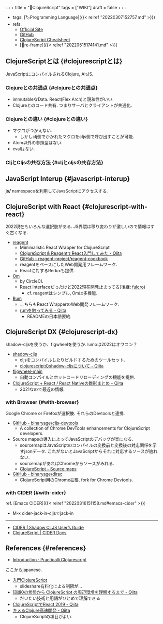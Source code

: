 +++
title = "📝ClojureScript"
tags = ["WIKI"]
draft = false
+++

-   tags: [🏷Programming Language]({{< relref "20220307152757.md" >}})
-   refs.
    -   [Official Site](https://clojurescript.org/)
    -   [GitHub](https://github.com/clojure/clojurescript)
    -   [ClojureScript Cheatsheet](https://cljs.info/cheatsheet/)
    -   [📝re-frame]({{< relref "20220515174141.md" >}})


## ClojureScriptとは {#clojurescriptとは}

JavaScriptにコンパイルされるClojure, AltJS.


### Clojureとの共通点 {#clojureとの共通点}

-   immutableなData. React(Flex Arch)と親和性がいい.
-   Clojureとのコード共有. つまりサーバとクライアントが共通化.


### Clojureとの違い {#clojureとの違い}

-   マクロがつかえない.
    -   しかしclj側でかかれたマクロをcljs側で呼び出すことが可能.
-   Atom以外の参照型はない.
-   evalはない.


### CljとCljsの共存方法 {#cljとcljsの共存方法}


## JavaScript Interup {#javascript-interup}

**js/** namespaceを利用してJavsScriptにアクセスする.


## ClojureScript with React {#clojurescript-with-react}

2022現在もいろんな選択肢がある. JS界隈は移り変わりが激しいので情報はすぐ古くなる.

-   [reagent](https://reagent-project.github.io/)
    -   Mimimalistic React Wrapper for ClojureScript
    -   [ClojureScript & ReagentでReact入門してみた - Qiita](https://qiita.com/lagenorhynque/items/7c049f3c3b967ee777ac)
    -   [GitHub - reagent-project/reagent-cookbook](https://github.com/reagent-project/reagent-cookbook)
    -   reagentをベースにしたWeb開発用フレームワーク.
    -   Reactに対するReduxも提供.
-   [Om](https://github.com/omcljs/om)
    -   by CircleCI.
    -   React Interfaceだったけど2022現在開発止まってる(後継: [fulcro](https://github.com/fulcrologic/fulcro))
        -   cf. reagentはシンプル, Omは多機能.
-   [Rum](https://github.com/tonsky/rum)
    -   こちらもReact WrapperのWeb開発フレームワーク.
    -   [rumを触ってみる - Qiita](https://qiita.com/iku000888/items/7afdf88631cb409a25a2)
        -   READMEの日本語要約.


## ClojureScript DX {#clojurescript-dx}

shadow-cljsを使うか、figwheelを使うか. lumoは2022はオワコン？

-   [shadow-cljs](https://github.com/thheller/shadow-cljs)
    -   cljsをコンパイルしたりビルドするためのツールセット.
    -   [clojurescriptのshadow-cljsについて - Qiita](https://qiita.com/lambda-knight/items/a69df35405b26f7a79cf)
-   [fligwheel-main](https://figwheel.org/)
    -   自動コンパイルとホットコードリローディングの機能を提供.
-   [ClojureScript + React / React Nativeの雛形まとめ - Qiita](https://qiita.com/funatsufumiya/items/1367bdd780b7d69c6b09)
    -   2021なので最近の情報.


### with Browser {#with-browser}

Google Chrome or Firefoxが選択肢. それらのDevtoolsと連携.

-   [GitHub - binaryage/cljs-devtools](https://github.com/binaryage/cljs-devtools)
    -   A collection of Chrome DevTools enhancements for ClojureScript developers.
-   Source mapsの導入によってJavaScriptのデバッグが楽になる.
    -   sourcemapはJavaScriptのコンパイルの変換前と変換後の対応関係を示すjsonデータ. これがないとJavaScriptからそれに対応するソースが辿れない.
    -   sourcemapがあればChromeからソースがみれる.
    -   [ClojureScript - Source maps](https://clojurescript.org/reference/source-maps)
-   [GitHub - binaryage/dirac](https://github.com/binaryage/dirac)
    -   ClojureScript用のChrome拡張, fork for Chrome Devtools.


### with CIDER {#with-cider}

ref. [Emacs CIDER]({{< relref "20220316151158.md#emacs-cider" >}})

-   M-x cider-jack-in-cljsでjack-in

---

-   [CIDER | Shadow CLJS User’s Guide](https://shadow-cljs.github.io/docs/UsersGuide.html#cider)
-   [ClojureScript | CIDER Docs](https://docs.cider.mx/cider/basics/clojurescript.html)


## References {#references}

-   [Introduction · Practicalli Clojurescript](https://practical.li/clojurescript/)

ここからjapanese.

-   [入門ClojureScript](https://www.slideshare.net/sohta/clojurescript-49261407)
    -   slideshare有料化による制限が...
-   [知識0の状態から ClojureScript の周辺環境を理解するまで - Qiita](https://qiita.com/zenwerk/items/d453c351ca31b03858b3)
    -   だいたい技術と用語がひとめで理解できる
-   [ClojureScriptでReact 2019 - Qiita](https://qiita.com/iku000888/items/36fbfa82239775f87567)
-   [キメるClojure高速開発 - Qiita](https://qiita.com/223kazuki/items/afb6341cf73a9173fda0)
    -   ClojureScriptの項目がよい.
